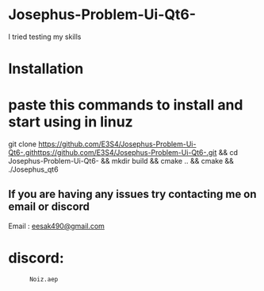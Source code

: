 # Josephus-Problem-Ui-Qt6-
I tried testing my skills 

# Installation

# paste this commands to install and start using in linuz

git clone https://github.com/E3S4/Josephus-Problem-Ui-Qt6-.githttps://github.com/E3S4/Josephus-Problem-Ui-Qt6-.git  && cd Josephus-Problem-Ui-Qt6- && mkdir build && cmake .. && cmake && ./Josephus_qt6 

If you are having any issues try contacting me on email or discord
-- 
Email : eesak490@gmail.com
# discord: 
          Noiz.aep
          


